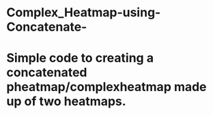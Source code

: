 # Complex_Heatmap-using-Concatenate-
# Simple code to creating a concatenated pheatmap/complexheatmap made up of two heatmaps.

